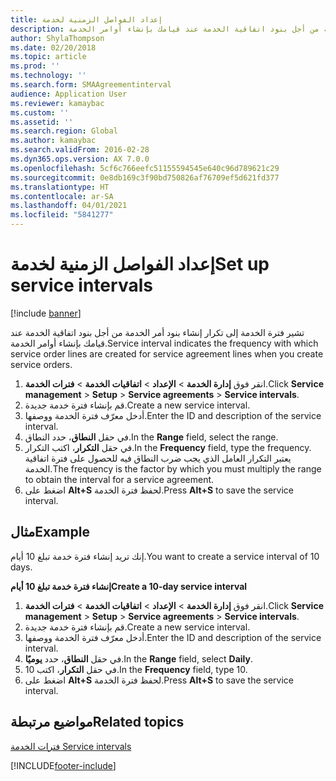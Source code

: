```yaml
---
title: إعداد الفواصل الزمنية لخدمة
description: تشير فترة الخدمة إلى تكرار إنشاء بنود أمر الخدمة من أجل بنود اتفاقية الخدمة عند قيامك بإنشاء أوامر الخدمة.
author: ShylaThompson
ms.date: 02/20/2018
ms.topic: article
ms.prod: ''
ms.technology: ''
ms.search.form: SMAAgreementinterval
audience: Application User
ms.reviewer: kamaybac
ms.custom: ''
ms.assetid: ''
ms.search.region: Global
ms.author: kamaybac
ms.search.validFrom: 2016-02-28
ms.dyn365.ops.version: AX 7.0.0
ms.openlocfilehash: 5cf6c766eefc51155594545e640c96d789621c29
ms.sourcegitcommit: 0e8db169c3f90bd750826af76709ef5d621fd377
ms.translationtype: HT
ms.contentlocale: ar-SA
ms.lasthandoff: 04/01/2021
ms.locfileid: "5841277"
---
```

# <a name="set-up-service-intervals"></a><span data-ttu-id="a6ab0-103">إعداد الفواصل الزمنية لخدمة</span><span class="sxs-lookup"><span data-stu-id="a6ab0-103">Set up service intervals</span></span>  

[!include [banner](../includes/banner.md)]

<span data-ttu-id="a6ab0-104">تشير فترة الخدمة إلى تكرار إنشاء بنود أمر الخدمة من أجل بنود اتفاقية الخدمة عند قيامك بإنشاء أوامر الخدمة.</span><span class="sxs-lookup"><span data-stu-id="a6ab0-104">Service interval indicates the frequency with which service order lines are created for service agreement lines when you create service orders.</span></span>

1. <span data-ttu-id="a6ab0-105">انقر فوق **إدارة الخدمة** \> **الإعداد** \> **اتفاقيات الخدمة** \> **فترات الخدمة‬**.</span><span class="sxs-lookup"><span data-stu-id="a6ab0-105">Click **Service management** \> **Setup** \> **Service agreements** \> **Service intervals**.</span></span>
2. <span data-ttu-id="a6ab0-106">قم بإنشاء فترة خدمة جديدة.</span><span class="sxs-lookup"><span data-stu-id="a6ab0-106">Create a new service interval.</span></span>
3. <span data-ttu-id="a6ab0-107">أدخل معرّف فترة الخدمة ووصفها.</span><span class="sxs-lookup"><span data-stu-id="a6ab0-107">Enter the ID and description of the service interval.</span></span>
4. <span data-ttu-id="a6ab0-108">في حقل **النطاق**، حدد النطاق.</span><span class="sxs-lookup"><span data-stu-id="a6ab0-108">In the **Range** field, select the range.</span></span>
5. <span data-ttu-id="a6ab0-109">في حقل **التكرار‬**، اكتب التكرار‬.</span><span class="sxs-lookup"><span data-stu-id="a6ab0-109">In the **Frequency** field, type the frequency.</span></span> <span data-ttu-id="a6ab0-110">يعتبر التكرار العامل الذي يجب ضرب النطاق فيه للحصول على فترة اتفاقية الخدمة.</span><span class="sxs-lookup"><span data-stu-id="a6ab0-110">The frequency is the factor by which you must multiply the range to obtain the interval for a service agreement.</span></span>
6. <span data-ttu-id="a6ab0-111">اضغط على **Alt+S** لحفظ فترة الخدمة.</span><span class="sxs-lookup"><span data-stu-id="a6ab0-111">Press **Alt+S** to save the service interval.</span></span>

## <a name="example"></a><span data-ttu-id="a6ab0-112">مثال</span><span class="sxs-lookup"><span data-stu-id="a6ab0-112">Example</span></span>

<span data-ttu-id="a6ab0-113">إنك تريد إنشاء فترة خدمة تبلغ 10 أيام.</span><span class="sxs-lookup"><span data-stu-id="a6ab0-113">You want to create a service interval of 10 days.</span></span>

<span data-ttu-id="a6ab0-114">**إنشاء فترة خدمة تبلغ 10 أيام**</span><span class="sxs-lookup"><span data-stu-id="a6ab0-114">**Create a 10-day service interval**</span></span>

1. <span data-ttu-id="a6ab0-115">انقر فوق **إدارة الخدمة** \> **الإعداد** \> **اتفاقيات الخدمة** \> **فترات الخدمة‬**.</span><span class="sxs-lookup"><span data-stu-id="a6ab0-115">Click **Service management** \> **Setup** \> **Service agreements** \> **Service intervals**.</span></span>
2. <span data-ttu-id="a6ab0-116">قم بإنشاء فترة خدمة جديدة.</span><span class="sxs-lookup"><span data-stu-id="a6ab0-116">Create a new service interval.</span></span>
3. <span data-ttu-id="a6ab0-117">أدخل معرّف فترة الخدمة ووصفها.</span><span class="sxs-lookup"><span data-stu-id="a6ab0-117">Enter the ID and description of the service interval.</span></span>
4. <span data-ttu-id="a6ab0-118">في حقل **النطاق**، حدد **يوميًا**.</span><span class="sxs-lookup"><span data-stu-id="a6ab0-118">In the **Range** field, select **Daily**.</span></span>
5. <span data-ttu-id="a6ab0-119">في حقل **التكرار**، اكتب 10.</span><span class="sxs-lookup"><span data-stu-id="a6ab0-119">In the **Frequency** field, type 10.</span></span>
6. <span data-ttu-id="a6ab0-120">اضغط على **Alt+S** لحفظ فترة الخدمة.</span><span class="sxs-lookup"><span data-stu-id="a6ab0-120">Press **Alt+S** to save the service interval.</span></span>

## <a name="related-topics"></a><span data-ttu-id="a6ab0-121">مواضيع مرتبطة</span><span class="sxs-lookup"><span data-stu-id="a6ab0-121">Related topics</span></span>

[<span data-ttu-id="a6ab0-122">‏‏فترات الخدمة </span><span class="sxs-lookup"><span data-stu-id="a6ab0-122">Service intervals</span></span>](service-intervals.md)  


[!INCLUDE[footer-include](../../includes/footer-banner.md)]